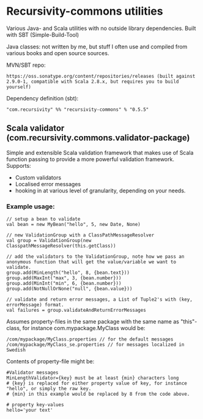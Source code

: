 
# Recursivity-commons utilities
Various Java- and Scala utilities with no outside library dependencies.
Built with SBT (Simple-Build-Tool)

Java classes: not written by me, but stuff I often use and compiled from various books and open source sources.

MVN/SBT repo: 
	
	https://oss.sonatype.org/content/repositories/releases (built against 2.9.0-1, compatible with Scala 2.8.x, but requires you to build yourself)

Dependency definition (sbt): 
	
	"com.recursivity" %% "recursivity-commons" % "0.5.5"

## Scala validator (com.recursivity.commons.validator-package)
Simple and extensible Scala validation framework that makes use of Scala function passing to provide a more powerful validation framework.
Supports:

* Custom validators
* Localised error messages
* hooking in at various level of granularity, depending on your needs.

### Example usage:

 	// setup a bean to validate
 	val bean = new MyBean("hello", 5, new Date, None)

	// new ValidationGroup with a ClassPathMessageResolver
	val group = ValidationGroup(new ClasspathMessageResolver(this.getClass))

	// add the validators to the ValidationGroup, note how we pass an anonymous function that will get the value/variable we want to validate.
	group.add(MinLength("hello", 8, {bean.text}))
	group.add(MaxInt("max", 3, {bean.number}))
	group.add(MinInt("min", 6, {bean.number}))
	group.add(NotNullOrNone("null", {bean.value}))

	// validate and return error messages, a List of Tuple2's with (key, errorMessage) format.
	val failures = group.validateAndReturnErrorMessages

Assumes property-files in the same package with the same name as "this"-class, for instance com.mypackage.MyClass would be:

	/com/mypackage/MyClass.properties // for the default messages
	/com/mypackage/MyClass_se.properties // for messages localized in Swedish

Contents of property-file might be:

	#Validator messages
	MinLengthValidator={key} must be at least {min} characters long
	# {key} is replaced for either property value of key, for instance "hello", or simply the raw key.
	# {min} in this example would be replaced by 8 from the code above.

	# property key-values
	hello='your text'